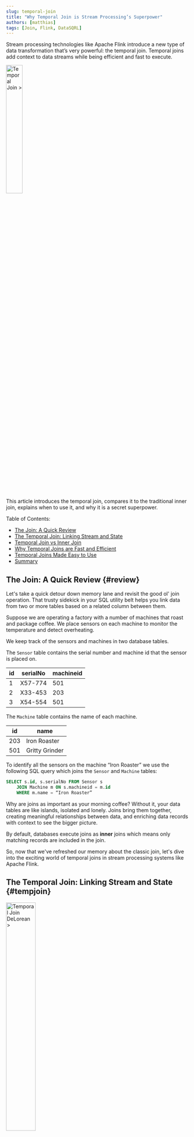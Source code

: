 ```yaml
---
slug: temporal-join
title: "Why Temporal Join is Stream Processing’s Superpower"
authors: [matthias]
tags: [Join, Flink, DataSQRL]
---
```


<head>
  <meta property="og:image" content="/img/dev/temporal_join.png" />
  <meta name="twitter:image" content="/img/dev/temporal_join.png" />
</head>

Stream processing technologies like Apache Flink introduce a new type of data transformation that’s very powerful: the temporal join. Temporal joins add context to data streams while being efficient and fast to execute.

<img src="/img/dev/temporal_join.svg" alt="Temporal Join >" width="30%"/>

This article introduces the temporal join, compares it to the traditional inner join, explains when to use it, and why it is a secret superpower.

Table of Contents:
* [The Join: A Quick Review](#review)
* [The Temporal Join: Linking Stream and State](#tempjoin)
* [Temporal Join vs Inner Join](#tempinner)
* [Why Temporal Joins are Fast and Efficient](#efficient)
* [Temporal Joins Made Easy to Use](#easy)
* [Summary](#summary)

<!--truncate-->

## The Join: A Quick Review {#review}

Let's take a quick detour down memory lane and revisit the good ol' join operation. That trusty sidekick in your SQL utility belt helps you link data from two or more tables based on a related column between them.

Suppose we are operating a factory with a number of machines that roast and package coffee. We place sensors on each machine to monitor the temperature and detect overheating.

We keep track of the sensors and machines in two database tables.

The `Sensor` table contains the serial number and machine id that the sensor is placed on.

| id | serialNo | machineid |
|----|----------|-----------|
| 1  | X57-774  | 501       |
| 2  | X33-453  | 203       |
| 3  | X54-554  | 501       |

The `Machine` table contains the name of each machine.

| id    | name           |
|-------|----------------|
| 203   | Iron Roaster   |
| 501   | Gritty Grinder |

To identify all the sensors on the machine “Iron Roaster” we use the following SQL query which joins the `Sensor` and `Machine` tables:
```sql
SELECT s.id, s.serialNo FROM Sensor s 
    JOIN Machine m ON s.machineid = m.id 
    WHERE m.name = “Iron Roaster”
```

Why are joins as important as your morning coffee? Without it, your data tables are like islands, isolated and lonely. Joins bring them together, creating meaningful relationships between data, and enriching data records with context to see the bigger picture.

By default, databases execute joins as **inner** joins which means only matching records are included in the join.

So, now that we've refreshed our memory about the classic join, let's dive into the exciting world of temporal joins in stream processing systems like Apache Flink.

## The Temporal Join: Linking Stream and State {#tempjoin}

<img src="/img/blog/delorean.jpeg" alt="Temporal Join DeLorean >" width="40%"/>

Picture this: you're a time traveler. You have the power to access any point in time, past or future, at your will. Now, imagine that your data could do the same. Enter the Temporal Join, the DeLorean of data operations, capable of taking your data on a time-traveling adventure.

A Temporal Join is like a regular join but with a twist. It allows you to join a stream of data (the time traveler) with a versioned table (the timeline) based on the time attribute of the data stream. This means that for each record in the stream, the join will find the most recent record in the versioned table that is less than or equal to the stream record's time.

The versioned table is a normal state table where we keep track of data changes over time. That is, we keep older versions of each record around to allow the stream to match the correct version in time. Like time travel, temporal joins can make your head spin a bit. Let’s look at an example to break it down.

## Temporal Join vs Inner Join {#tempinner}

Back to our coffee roasting factory, we collect the temperature readings from each sensor in a data stream. 

| timestamp           | sensorid | temperature |
|---------------------|----------|-------------|
| 2023-07-10T07:11:08 | 1        | 105.2       |
| 2023-07-10T07:11:08 | 2        | 83.1        |
| ...                 |          |             |
| 2023-07-10T13:25:16 | 1        | 77.8        |
| 2023-07-10T13:25:16 | 2        | 83.5        |

And we want to know the maximum temperature recorded for each machine.

Easy enough, let’s join the temperature data stream with the Sensors table and aggregate by machine id:

```sql
SELECT s.machineid, MAX(r.temperature) AS maxTemp 
FROM SensorReading r INNER JOIN Sensor s 
    ON r.sensorid = s.id GROUP BY s.machineid
```

But here is a problem: What if we moved a sensor from one machine to another during the day? With an inner join, all of the sensor’s readings would be linked to the machine it was last placed on. So, if sensor 1 records a high temperature of 105 degrees in the morning and we move the sensor to the “Iron Roaster” machine in the afternoon, then we might see the 105 degrees falsely show up as the maximum temperature for the Iron Roaster. See how time played a trick on our join?

And this happens whenever we join a data stream with a state table that changes over time, like our sensors that get moved around the factory. What to do? Let’s call the temporal join to our rescue:

```sql
SELECT s.machineid, MAX(r.temperature) AS maxTemp 
FROM SensorReading r TEMPORAL JOIN Sensor s 
    ON r.sensorid = s.id GROUP BY s.machineid
```

Pretty much the same query, just a different join type. Just a heads-up: the syntax for temporal joins in Flink SQL is more complex - we'll get to that [later](#easy).

As a temporal join, we are joining each sensor reading with the version of the sensor record at the time of the data stream. In other words, the join not only matches the sensor reading with the sensor record based on the id but also based on the timestamp of the reading to ensure it matches the right version of the sensor record. Pretty neat, right?

Whenever you join a data stream with a state that changes over time, you want to use the temporal join to make sure your data is lined up correctly in time. Temporal joins are a powerful feature of stream processing engines that would be difficult to implement in a database.


## Why Temporal Joins are Fast and Efficient {#efficient}

<img src="/img/external/flink_logo.svg" alt="Apache Flink >" width="30%"/>

Not only do temporal joins solve the time-alignment problem when joining data streams with changing state, modern stream processors like Apache Flink are also incredibly efficient at executing temporal joins. A powerful feature with great performance? Sounds too good to be true. Let’s peek behind the stream processing curtain to find out why.

In stream processing, joins are maintained as the underlying data changes over time. That requires the stream engine to hold all the data it needs to update join records when either side of the join changes. This makes inner joins pretty expensive on data streams.

Consider our max-temperature query with the inner join: When we join a temperature reading with the corresponding sensor record, and that record changes, the engine has to update the result join record. To do so, it has to store all the sensor readings to determine which join results are affected by a change in a sensor record. This can lead to a lot of updates and hence a lot of downstream computation. It can also cause system failure when there are a lot of temperature readings in our data stream because the stream engine has to store all of them.

Temporal joins, on the other hand, can be executed much more efficiently. The stream engine only needs to store the versions of the sensor table that are within the time bounds of the sensor reading data stream. And it only has to briefly store (if at all) the sensor reading records to ensure they are joined with the most up-to-date sensor records. Moreover, temporal joins don’t require sending out a massive amount of updated join records when sensors change placement since the join is fixed in time.

## Temporal Joins Made Easy to Use {#easy}

<img src="/img/full_squirrel.svg" alt="DataSQRL >" width="30%"/>

Because temporal joins are so powerful, we made them easy to use in DataSQRL. DataSQRL is a compiler for Apache Flink that builds integrated data pipelines for your event-driven or streaming applications. DataSQRL supports the simplified temporal join syntax shown in the queries above. In addition, DataSQRL defaults to a temporal join whenever you join a state and a stream table on the state table’s primary key. In that way, DataSQRL helps you pick the right join for your data and makes it easy for developers new to stream processing.


Apache Flink supports temporal joins in Flink SQL using the following syntax:

```sql
SELECT s.machineid, MAX(r.temperature) AS maxTemp 
FROM SensorReading AS r  JOIN Sensor 
    FOR SYSTEM_TIME AS OF SensorReading.timestamp AS s 
    ON r.sensorid = s.id GROUP BY s.machineid
```

You need to be careful that the join column for the state table is the primary key of that table and that you set the timestamp for the SensorReading table. DataSQRL does that for you automatically based on watermark.

## Time to Wrap Up This Temporal Journey {#summary}

We've reached the end of our time-traveling adventure through the universe of temporal joins. We've seen how they're like the DeLorean of data operations, zipping us back and forth through time to make sure our data matches up just right. We've also compared them to the good ol' inner join.

Temporal joins help us avoid the pitfalls of time-alignment problems when joining data streams with changing state. They're also super efficient, making them a great choice for high-volume, real-time data processing.

And that’s why the temporal join is stream processing's secret superpower.

DataSQRL makes using temporal joins a breeze. With its simplified syntax and smart defaults, it's like having a personal tour guide leading you through the sometimes bewildering landscape of stream processing. Take a look at our [IoT tutorial](/docs/getting-started/tutorials/iot/intro/) to see a complete example of temporal joins in action or take a look at our [other tutorials](/docs/getting-started/tutorials/overview) for a step-by-step guide to stream processing including temporal joins. And we are [here to help](/community) if you have any questions.

Happy data time-traveling, folks!

